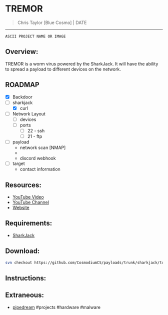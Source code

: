 # TREMOR
> Chris Taylor [Blue Cosmo] | DATE
---

```
ASCII PROJECT NAME OR IMAGE
```

## Overview:
TREMOR is a worm virus powered by the SharkJack. It will have the ability to spread a payload to different devices on the network.

## ROADMAP
- [x] Backdoor
- [ ] sharkjack
	- [x] curl
- [ ] Network Layout
	- [ ] devices
	- [ ] ports
		- [ ] 22 - ssh
		- [ ] 21 - ftp
- [ ] payload
	- network scan [NMAP]
	- 
	- discord webhook
- [ ] target
	- contact information

## Resources:
- [YouTube Video]()
- [YouTube Channel](https://youtube.com/cosmodiumcs)
- [Website](https://cosmodiumcs.com)

## Requirements:
- [SharkJack](https://shop.hak5.org/products/shark-jack?variant=21284894670961)

## Download:
```bash
svn checkout https://github.com/CosmodiumCS/payloads/trunk/sharkjack/tremor
```

## Instructions:


## Extraneous:
- [pipedream](https://pipedream.com/)
#projects #hardware #malware  